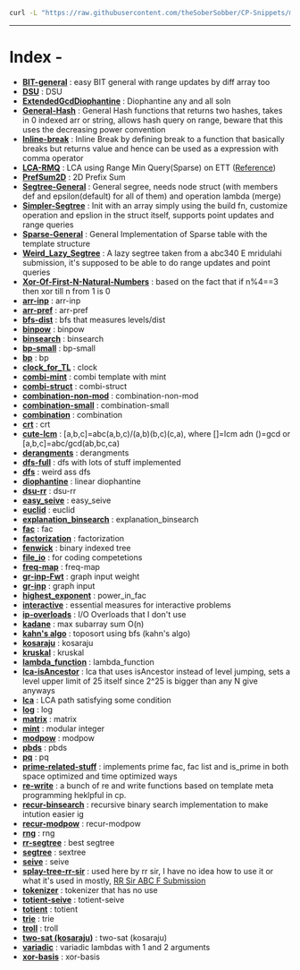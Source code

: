 ```bash
curl -L "https://raw.githubusercontent.com/theSoberSobber/CP-Snippets/main/snippets.json" > snippets.json
```
---
# Index - 


- **[BIT-general](https://github.com/theSoberSobber/CP-Snippets/blob/main/snippets.json#L2)** : easy BIT general with range updates by diff array too 
- **[DSU](https://github.com/theSoberSobber/CP-Snippets/blob/main/snippets.json#L74)** : DSU 
- **[ExtendedGcdDiophantine](https://github.com/theSoberSobber/CP-Snippets/blob/main/snippets.json#L109)** : Diophantine any and all soln 
- **[General-Hash](https://github.com/theSoberSobber/CP-Snippets/blob/main/snippets.json#L231)** : General Hash functions that returns two hashes, takes in 0 indexed arr or string, allows hash query on range, beware that this uses the decreasing power convention 
- **[Inline-break](https://github.com/theSoberSobber/CP-Snippets/blob/main/snippets.json#L306)** : Inline Break by defining break to a function that basically breaks but returns value and hence can be used as a expression with comma operator 
- **[LCA-RMQ](https://github.com/theSoberSobber/CP-Snippets/blob/main/snippets.json#L326)** : LCA using Range Min Query(Sparse) on ETT ([Reference](https://codeforces.com/contest/1975/submission/262585070)) 
- **[PrefSum2D](https://github.com/theSoberSobber/CP-Snippets/blob/main/snippets.json#L392)** : 2D Prefix Sum 
- **[Segtree-General](https://github.com/theSoberSobber/CP-Snippets/blob/main/snippets.json#L415)** : General segree, needs node struct (with members def and epsilon(default) for all of them) and operation lambda (merge) 
- **[Simpler-Segtree](https://github.com/theSoberSobber/CP-Snippets/blob/main/snippets.json#L492)** : Init with an array simply using the build fn, customize operation and epslion in the struct itself, supports point updates and range queries 
- **[Sparse-General](https://github.com/theSoberSobber/CP-Snippets/blob/main/snippets.json#L546)** : General Implementation of Sparse table with the template<class T> structure 
- **[Weird_Lazy_Segtree](https://github.com/theSoberSobber/CP-Snippets/blob/main/snippets.json#L597)** : A lazy segtree taken from a abc340 E mridulahi submission, it's supposed to be able to do range updates and point queries 
- **[Xor-Of-First-N-Natural-Numbers](https://github.com/theSoberSobber/CP-Snippets/blob/main/snippets.json#L746)** : based on the fact that if n%4==3 then xor till n from 1 is 0 
- **[arr-inp](https://github.com/theSoberSobber/CP-Snippets/blob/main/snippets.json#L769)** : arr-inp 
- **[arr-pref](https://github.com/theSoberSobber/CP-Snippets/blob/main/snippets.json#L777)** : arr-pref 
- **[bfs-dist](https://github.com/theSoberSobber/CP-Snippets/blob/main/snippets.json#L785)** : bfs that measures levels/dist 
- **[binpow](https://github.com/theSoberSobber/CP-Snippets/blob/main/snippets.json#L804)** : binpow 
- **[binsearch](https://github.com/theSoberSobber/CP-Snippets/blob/main/snippets.json#L819)** : binsearch 
- **[bp-small](https://github.com/theSoberSobber/CP-Snippets/blob/main/snippets.json#L840)** : bp-small 
- **[bp](https://github.com/theSoberSobber/CP-Snippets/blob/main/snippets.json#L885)** : bp 
- **[clock_for_TL](https://github.com/theSoberSobber/CP-Snippets/blob/main/snippets.json#L963)** : clock 
- **[combi-mint](https://github.com/theSoberSobber/CP-Snippets/blob/main/snippets.json#L975)** : combi template with mint 
- **[combi-struct](https://github.com/theSoberSobber/CP-Snippets/blob/main/snippets.json#L1051)** : combi-struct 
- **[combination-non-mod](https://github.com/theSoberSobber/CP-Snippets/blob/main/snippets.json#L1102)** : combination-non-mod 
- **[combination-small](https://github.com/theSoberSobber/CP-Snippets/blob/main/snippets.json#L1119)** : combination-small 
- **[combination](https://github.com/theSoberSobber/CP-Snippets/blob/main/snippets.json#L1135)** : combination 
- **[crt](https://github.com/theSoberSobber/CP-Snippets/blob/main/snippets.json#L1148)** : crt 
- **[cute-lcm](https://github.com/theSoberSobber/CP-Snippets/blob/main/snippets.json#L1172)** : [a,b,c]=abc(a,b,c)/(a,b)(b,c)(c,a), where []=lcm adn ()=gcd or [a,b,c]=abc/gcd(ab,bc,ca) 
- **[derangments](https://github.com/theSoberSobber/CP-Snippets/blob/main/snippets.json#L1182)** : derangments 
- **[dfs-full](https://github.com/theSoberSobber/CP-Snippets/blob/main/snippets.json#L1195)** : dfs with lots of stuff implemented 
- **[dfs](https://github.com/theSoberSobber/CP-Snippets/blob/main/snippets.json#L1225)** : weird ass dfs 
- **[diophantine](https://github.com/theSoberSobber/CP-Snippets/blob/main/snippets.json#L1245)** : linear diophantine 
- **[dsu-rr](https://github.com/theSoberSobber/CP-Snippets/blob/main/snippets.json#L1321)** : dsu-rr 
- **[easy_seive](https://github.com/theSoberSobber/CP-Snippets/blob/main/snippets.json#L1360)** : easy_seive 
- **[euclid](https://github.com/theSoberSobber/CP-Snippets/blob/main/snippets.json#L1379)** : euclid 
- **[explanation_binsearch](https://github.com/theSoberSobber/CP-Snippets/blob/main/snippets.json#L1404)** : explanation_binsearch 
- **[fac](https://github.com/theSoberSobber/CP-Snippets/blob/main/snippets.json#L1439)** : fac 
- **[factorization](https://github.com/theSoberSobber/CP-Snippets/blob/main/snippets.json#L1453)** : factorization 
- **[fenwick](https://github.com/theSoberSobber/CP-Snippets/blob/main/snippets.json#L1483)** : binary indexed tree 
- **[file_io](https://github.com/theSoberSobber/CP-Snippets/blob/main/snippets.json#L1523)** : for coding competetions 
- **[freq-map](https://github.com/theSoberSobber/CP-Snippets/blob/main/snippets.json#L1533)** : freq-map 
- **[gr-inp-Fwt](https://github.com/theSoberSobber/CP-Snippets/blob/main/snippets.json#L1544)** : graph input weight 
- **[gr-inp](https://github.com/theSoberSobber/CP-Snippets/blob/main/snippets.json#L1557)** : graph input 
- **[highest_exponent](https://github.com/theSoberSobber/CP-Snippets/blob/main/snippets.json#L1570)** : power_in_fac 
- **[interactive](https://github.com/theSoberSobber/CP-Snippets/blob/main/snippets.json#L1585)** : essential measures for interactive problems 
- **[ip-overloads](https://github.com/theSoberSobber/CP-Snippets/blob/main/snippets.json#L1610)** : I/O Overloads that I don't use 
- **[kadane](https://github.com/theSoberSobber/CP-Snippets/blob/main/snippets.json#L1627)** : max subarray sum O(n) 
- **[kahn's algo](https://github.com/theSoberSobber/CP-Snippets/blob/main/snippets.json#L1643)** : toposort using bfs (kahn's algo) 
- **[kosaraju](https://github.com/theSoberSobber/CP-Snippets/blob/main/snippets.json#L1665)** : kosaraju 
- **[kruskal](https://github.com/theSoberSobber/CP-Snippets/blob/main/snippets.json#L1745)** : kruskal 
- **[lambda_function](https://github.com/theSoberSobber/CP-Snippets/blob/main/snippets.json#L1766)** : lambda_function 
- **[lca-isAncestor](https://github.com/theSoberSobber/CP-Snippets/blob/main/snippets.json#L1775)** : lca that uses isAncestor instead of level jumping, sets a level upper limit of 25 itself since 2^25 is bigger than any N give anyways 
- **[lca](https://github.com/theSoberSobber/CP-Snippets/blob/main/snippets.json#L1826)** : LCA path satisfying some condition 
- **[log](https://github.com/theSoberSobber/CP-Snippets/blob/main/snippets.json#L1887)** : log 
- **[matrix](https://github.com/theSoberSobber/CP-Snippets/blob/main/snippets.json#L1918)** : matrix 
- **[mint](https://github.com/theSoberSobber/CP-Snippets/blob/main/snippets.json#L1969)** : modular integer 
- **[modpow](https://github.com/theSoberSobber/CP-Snippets/blob/main/snippets.json#L2028)** : modpow 
- **[pbds](https://github.com/theSoberSobber/CP-Snippets/blob/main/snippets.json#L2044)** : pbds 
- **[pq](https://github.com/theSoberSobber/CP-Snippets/blob/main/snippets.json#L2059)** : pq 
- **[prime-related-stuff](https://github.com/theSoberSobber/CP-Snippets/blob/main/snippets.json#L2067)** : implements prime fac, fac list and is_prime in both space optimized and time optimized ways 
- **[re-write](https://github.com/theSoberSobber/CP-Snippets/blob/main/snippets.json#L2258)** : a bunch of re and write functions based on template meta programming heklpful in cp. 
- **[recur-binsearch](https://github.com/theSoberSobber/CP-Snippets/blob/main/snippets.json#L2280)** : recursive binary search implementation to make intution easier ig 
- **[recur-modpow](https://github.com/theSoberSobber/CP-Snippets/blob/main/snippets.json#L2297)** : recur-modpow 
- **[rng](https://github.com/theSoberSobber/CP-Snippets/blob/main/snippets.json#L2313)** : rng 
- **[rr-segtree](https://github.com/theSoberSobber/CP-Snippets/blob/main/snippets.json#L2322)** : best segtree 
- **[segtree](https://github.com/theSoberSobber/CP-Snippets/blob/main/snippets.json#L2466)** : sextree 
- **[seive](https://github.com/theSoberSobber/CP-Snippets/blob/main/snippets.json#L2580)** : seive 
- **[splay-tree-rr-sir](https://github.com/theSoberSobber/CP-Snippets/blob/main/snippets.json#L2598)** : used here by rr sir, I have no idea how to use it or what it's used in mostly, [RR Sir ABC F Submission](https://atcoder.jp/contests/abc350/submissions/52600529) 
- **[tokenizer](https://github.com/theSoberSobber/CP-Snippets/blob/main/snippets.json#L2793)** : tokenizer that has no use 
- **[totient-seive](https://github.com/theSoberSobber/CP-Snippets/blob/main/snippets.json#L2800)** : totient-seive 
- **[totient](https://github.com/theSoberSobber/CP-Snippets/blob/main/snippets.json#L2814)** : totient 
- **[trie](https://github.com/theSoberSobber/CP-Snippets/blob/main/snippets.json#L2834)** : trie 
- **[troll](https://github.com/theSoberSobber/CP-Snippets/blob/main/snippets.json#L2870)** : troll 
- **[two-sat (kosaraju)](https://github.com/theSoberSobber/CP-Snippets/blob/main/snippets.json#L2880)** : two-sat (kosaraju) 
- **[variadic](https://github.com/theSoberSobber/CP-Snippets/blob/main/snippets.json#L3017)** : variadic lambdas with 1 and 2 arguments 
- **[xor-basis](https://github.com/theSoberSobber/CP-Snippets/blob/main/snippets.json#L3026)** : xor-basis 